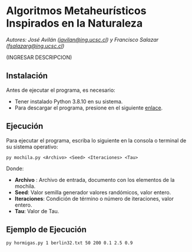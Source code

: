 # Algoritmos Metaheurísticos Inspirados en la Naturaleza
*Autores: José Avilán (javilan@ing.ucsc.cl) y Francisco Salazar (fsalazarg@ing.ucsc.cl)*

(INGRESAR DESCRIPCION)

## Instalación
Antes de ejecutar el programa, es necesario:
- Tener instalado Python 3.8.10 en su sistema.
- Para descargar el programa, presione en el siguiente [enlace](https://codeload.github.com/FranciscoJavierSG/AMIN---Tarea-3/zip/refs/heads/main).

## Ejecución 
Para ejecutar el programa, escriba lo siguiente en la consola o terminal de su sistema operativo:

```       
py mochila.py <Archivo> <Seed> <Iteraciones> <Tau>
```

Donde:
- **Archivo** : Archivo de entrada, documento con los elementos de la mochila.
- **Seed**: Valor semilla generador valores randómicos, valor entero.
- **Iteraciones**: Condición de término o número de iteraciones, valor entero.
- **Tau**: Valor de Tau.

## Ejemplo de Ejecución

```
py hormigas.py 1 berlin32.txt 50 200 0.1 2.5 0.9
```